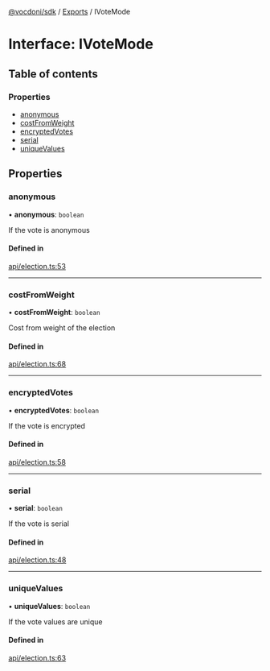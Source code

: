 [@vocdoni/sdk](/sdk) / [Exports](../modules.md) / IVoteMode

# Interface: IVoteMode

## Table of contents

### Properties

- [anonymous](IVoteMode.md#anonymous)
- [costFromWeight](IVoteMode.md#costfromweight)
- [encryptedVotes](IVoteMode.md#encryptedvotes)
- [serial](IVoteMode.md#serial)
- [uniqueValues](IVoteMode.md#uniquevalues)

## Properties

### anonymous

• **anonymous**: `boolean`

If the vote is anonymous

#### Defined in

[api/election.ts:53](https://github.com/vocdoni/vocdoni-sdk/blob/0a4464c/src/api/election.ts#L53)

___

### costFromWeight

• **costFromWeight**: `boolean`

Cost from weight of the election

#### Defined in

[api/election.ts:68](https://github.com/vocdoni/vocdoni-sdk/blob/0a4464c/src/api/election.ts#L68)

___

### encryptedVotes

• **encryptedVotes**: `boolean`

If the vote is encrypted

#### Defined in

[api/election.ts:58](https://github.com/vocdoni/vocdoni-sdk/blob/0a4464c/src/api/election.ts#L58)

___

### serial

• **serial**: `boolean`

If the vote is serial

#### Defined in

[api/election.ts:48](https://github.com/vocdoni/vocdoni-sdk/blob/0a4464c/src/api/election.ts#L48)

___

### uniqueValues

• **uniqueValues**: `boolean`

If the vote values are unique

#### Defined in

[api/election.ts:63](https://github.com/vocdoni/vocdoni-sdk/blob/0a4464c/src/api/election.ts#L63)
